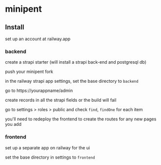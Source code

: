 # minipent


## Install

set up an account at railway.app



### backend

create a strapi starter (will install a strapi back-end and postgresql db)

push your minipent fork

in the railway strapi app settings, set the base directory to `backend` 


go to https://yourappname/admin

create records in all the strapi fields or the build will fail

go to settings > roles > public and check `find`, `findOne` for each item

you'll need to redeploy the frontend to create the routes for any new pages you add



### frontend

set up a separate app on railway for the ui

set the base directory in settings to `frontend`

